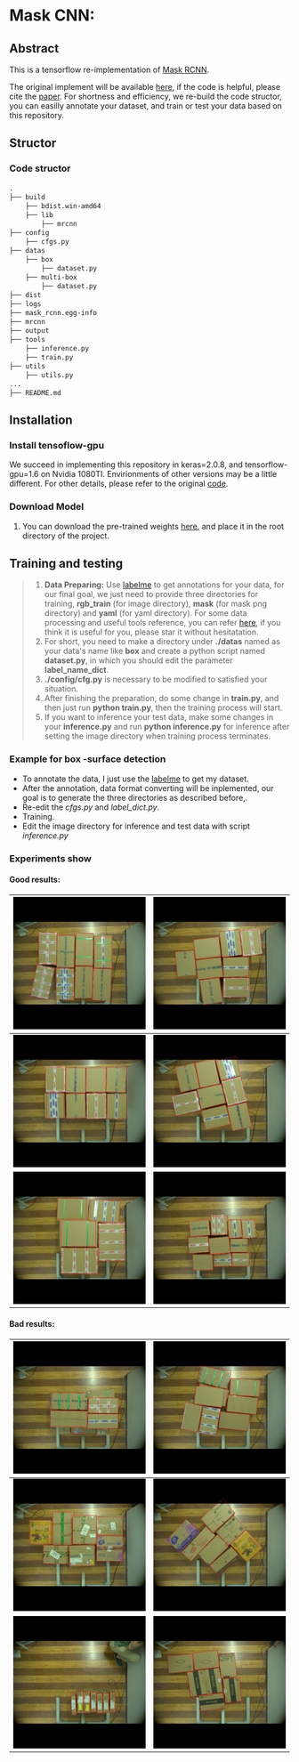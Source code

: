 
# Mask CNN:

## Abstract
This is a tensorflow re-implementation of [Mask RCNN](http://cn.arxiv.org/abs/1703.06870).

The original implement will be available [here](https://github.com/matterport/Mask_RCNN), if the code is helpful, please cite the [paper](http://cn.arxiv.org/abs/1703.06870). For shortness and efficiency, we re-build the code structor, you can easilly annotate your dataset, and train or test your data based on this repository.


## Structor
### Code structor
```
.
├── build
    ├── bdist.win-amd64
    ├── lib
        ├── mrcnn
├── config
    ├── cfgs.py
├── datas
    ├── box
        ├── dataset.py
    ├── multi-box
        ├── dataset.py
├── dist
├── logs
├── mask_rcnn.egg-info
├── mrcnn
├── output
├── tools
    ├── inference.py
    ├── train.py
├── utils
    ├── utils.py
...
├── README.md
```


## Installation
### Install  tensoflow-gpu
We succeed in implementing this repository in keras=2.0.8, and tensorflow-gpu=1.6 on Nvidia 1080TI. Envirionments of other versions may be a little different. For other details, please refer to the original [code](https://github.com/matterport/Mask_RCNN).

### Download Model
1. You can download the pre-trained weights [here](https://pan.baidu.com/s/1Q_4GqQu4tN0WhOUc2tZFtg), and place it in the root directory of the project.

## Training and testing
> 1. **Data Preparing:** Use [labelme](https://github.com/wkentaro/labelme) to get annotations for your data, for our final goal, we just need to provide three directories for training, **rgb_train** (for image directory), **mask** (for mask png directory) and **yaml** (for yaml directory). For some data processing and useful tools reference, you can refer [here](https://github.com/gzp0201/ObjectDetectionTools), if you think it is useful for you, please star it without hesitatation.
> 2. For short, you need to make a directory under **./datas** named as your data's name like **box** and create a python script named **dataset.py**, in which you should edit the parameter **label_name_dict**.
> 3. **./config/cfg.py** is necessary to be modified to satisfied your situation.
> 4. After finishing the preparation, do some change in **train.py**, and then just run **python train.py**, then the training process will start.
> 5. If you want to inference your test data, make some changes in your **inference.py** and run **python inference.py** for inference after setting the image directory when training process terminates.

### Example for box -surface detection

- To annotate the data, I just use the [labelme](https://github.com/wkentaro/labelme) to get my dataset.
- After the annotation, data format converting will be inplemented, our goal is to generate the three directories as described before,.
- Re-edit the *cfgs.py* and *label_dict.py*.
- Training.
- Edit the image directory for inference and test data with script *inference.py*

### Experiments show

#### Good results:
| ![](./output/Box_Resnet101_V1/valid_result/cam2_img5.png) | ![](./output/Box_Resnet101_V1/valid_result/cam2_img10.png) |
| ----- | ----- |
| ![](./output/Box_Resnet101_V1/valid_result/cam2_img15.png) | ![](./output/Box_Resnet101_V1/valid_result/cam2_img20.png) |
| ![](./output/Box_Resnet101_V1/valid_result/cam2_img25.png) | ![](./output/Box_Resnet101_V1/valid_result/cam2_img65.png) |



#### Bad results:

| ![](./output/Box_Resnet101_V1/valid_result/cam2_img50.png) | ![](./output/Box_Resnet101_V1/valid_result/cam2_img55.png) |
| ----- | ----- |
| ![](./output/Box_Resnet101_V1/valid_result/cam2_img75.png) | ![](./output/Box_Resnet101_V1/valid_result/cam2_img85.png) |
| ![](./output/Box_Resnet101_V1/valid_result/cam2_img100.png) | ![](./output/Box_Resnet101_V1/valid_result/cam2_img95.png) |
